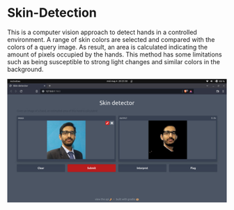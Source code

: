 # Skin-Detection

This is a computer vision approach to detect hands in a controlled environment. 
A range of skin colors are selected and compared with the colors of a query image. 
As result, an area is calculated indicating the amount of pixels occupied by the hands.
This method has some limitations such as being susceptible to strong light changes and similar colors in the background. 

![Alt text](images/example.jpg?raw=true "Example")
